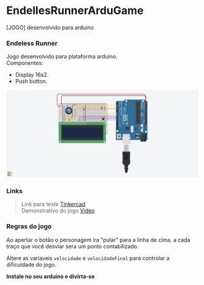# EndellesRunnerArduGame
[JOGO] desenvolvido para arduino
### Endeless Runner

Jogo desenvolvido para plataforma arduino.</br>
Componentes:
* Display 16x2.
* Push button.


![Screenshot](image.png)

### Links
> Link para teste [Tinkercad](https://www.tinkercad.com/things/2p7MHLkXCEb)</br>
> Demonstrativo do jogo [Video](https://youtu.be/abxUfcDR3wM)

### Regras do jogo
Ao apertar o botão o personagem ira "pular" para a linha de cima.
a cada traço que você desviar sera um ponto contabilizado.

Altere as variaveis ```velocidade``` e ```velocidadeFinal``` para controlar a dificuldade do jogo.

**Instale no seu arduino e divirta-se**